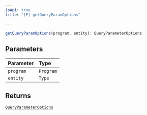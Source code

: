 ```yaml
---
jsApi: true
title: "[F] getQueryParamOptions"

---
```

```ts
getQueryParamOptions(program, entity): QueryParameterOptions
```

## Parameters

| Parameter | Type |
| :------ | :------ |
| `program` | `Program` |
| `entity` | `Type` |

## Returns

[`QueryParameterOptions`](Interface.QueryParameterOptions.md)
